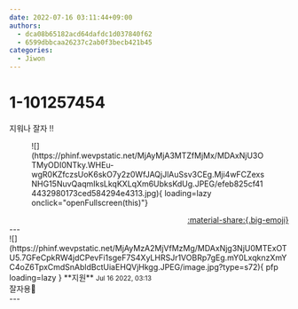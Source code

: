 ```yaml
---
date: 2022-07-16 03:11:44+09:00
authors:
  - dca08b65182acd64dafdc1d037840f62
  - 6599dbbcaa26237c2ab0f3becb421b45
categories:
  - Jiwon
---
```


# 1-101257454

<div class="post-container" markdown="1">
<div class="content-container md-sidebar__scrollwrap" markdown="1">

지워나 잘자 !!
<figure markdown="1">
![](https://phinf.wevpstatic.net/MjAyMjA3MTZfMjMx/MDAxNjU3OTMyODI0NTky.WHEu-wgR0KZfczsUoK6skO7y2z0WfJAQjJlAuSsv3CEg.Mji4wFCZexsNHG15NuvQaqmIksLkqKXLqXm6UbksKdUg.JPEG/efeb825cf414432980173ced584294e4313.jpg){ loading=lazy onclick="openFullscreen(this)"}
</figure>


</div>
</div>

<div style="text-align: right;" markdown="1">
<a href="https://weverse.io/fromis9/fanpost/1-101257454" style="text-align: right;">:material-share:{.big-emoji}</a>
</div>
---

<div class="comments-container md-sidebar__scrollwrap" markdown="1">
<div class="comment" markdown="1">
<div class='id-container' markdown="1">
![](https://phinf.wevpstatic.net/MjAyMzA2MjVfMzMg/MDAxNjg3NjU0MTExOTU5.7GFeCpkRW4jdCPevFi1sgeF7S4XyLHRSJr1VOBRp7gEg.mY0LxqknzXmYC4oZ6TpxCmdSnAbldBctUiaEHQVjHkgg.JPEG/image.jpg?type=s72){ pfp loading=lazy }
**<span class="artist">지원</span>** <small>Jul 16 2022, 03:13</small><br>
</div>
<div class='comment-body' markdown="1">
잘자용💜
</div>
</div>
</div>
---
